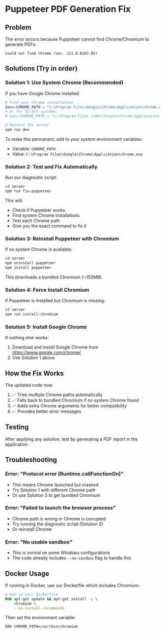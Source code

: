 # Puppeteer PDF Generation Fix

## Problem
The error occurs because Puppeteer cannot find Chrome/Chromium to generate PDFs:
```
Could not find Chrome (ver. 121.0.6167.85)
```

## Solutions (Try in order)

### Solution 1: Use System Chrome (Recommended)
If you have Google Chrome installed:

```powershell
# Find your Chrome installation
$env:CHROME_PATH = "C:\Program Files\Google\Chrome\Application\chrome.exe"
# Or for 32-bit systems:
# $env:CHROME_PATH = "C:\Program Files (x86)\Google\Chrome\Application\chrome.exe"

# Restart the server
npm run dev
```

To make this permanent, add to your system environment variables:
- Variable: `CHROME_PATH`
- Value: `C:\Program Files\Google\Chrome\Application\chrome.exe`

### Solution 2: Test and Fix Automatically
Run our diagnostic script:

```powershell
cd server
npm run fix-puppeteer
```

This will:
- Check if Puppeteer works
- Find system Chrome installations
- Test each Chrome path
- Give you the exact command to fix it

### Solution 3: Reinstall Puppeteer with Chromium
If no system Chrome is available:

```powershell
cd server
npm uninstall puppeteer
npm install puppeteer
```

This downloads a bundled Chromium (~150MB).

### Solution 4: Force Install Chromium
If Puppeteer is installed but Chromium is missing:

```powershell
cd server
npm run install-chromium
```

### Solution 5: Install Google Chrome
If nothing else works:
1. Download and install Google Chrome from https://www.google.com/chrome/
2. Use Solution 1 above

## How the Fix Works

The updated code now:
1. ✅ Tries multiple Chrome paths automatically
2. ✅ Falls back to bundled Chromium if no system Chrome found
3. ✅ Adds extra Chrome arguments for better compatibility
4. ✅ Provides better error messages

## Testing
After applying any solution, test by generating a PDF report in the application.

## Troubleshooting

### Error: "Protocol error (Runtime.callFunctionOn)"
- This means Chrome launched but crashed
- Try Solution 1 with different Chrome path
- Or use Solution 3 to get bundled Chromium

### Error: "Failed to launch the browser process"
- Chrome path is wrong or Chrome is corrupted
- Try running the diagnostic script (Solution 2)
- Or reinstall Chrome

### Error: "No usable sandbox"
- This is normal on some Windows configurations
- The code already includes `--no-sandbox` flag to handle this

## Docker Usage
If running in Docker, use our Dockerfile which includes Chromium:

```dockerfile
# Add to your Dockerfile
RUN apt-get update && apt-get install -y \
    chromium \
    --no-install-recommends
```

Then set the environment variable:
```bash
ENV CHROME_PATH=/usr/bin/chromium
```